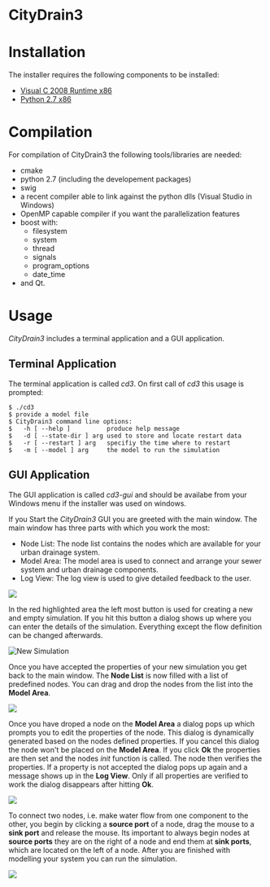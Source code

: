 # CityDrain3

# Installation
The installer requires the following components to be installed:

* [Visual C 2008 Runtime x86](http://download.microsoft.com/download/9/7/7/977B481A-7BA6-4E30-AC40-ED51EB2028F2/vcredist_x86.exe)
* [Python 2.7 x86](http://python.org/ftp/python/2.7.2/python-2.7.2.msi)

# Compilation
For compilation of CityDrain3 the following tools/libraries are needed:

*   cmake
*  python 2.7 (including the developement packages)
*  swig
*  a recent compiler able to link against the python dlls (Visual Studio in 
Windows)
*  OpenMP capable compiler if you want the parallelization features
*  boost with:
    * filesystem
    * system
    * thread
    * signals
    * program_options
    * date_time
*  and Qt.


# Usage
*CityDrain3* includes a terminal application and a GUI application.

## Terminal Application
The terminal application is called *cd3*. On first call of *cd3* this usage is 
prompted:

    $ ./cd3
    $ provide a model file
    $ CityDrain3 command line options:
    $   -h [ --help ]          produce help message
    $   -d [ --state-dir ] arg used to store and locate restart data
    $   -r [ --restart ] arg   specifiy the time where to restart
    $   -m [ --model ] arg     the model to run the simulation

## GUI Application
The GUI application is called *cd3-gui* and should be availabe from your 
Windows menu if the installer was used on windows.

If you Start the *CityDrain3* GUI you are greeted with the main window. The main 
window has three parts with which you work the most:

- Node List: The node list contains the nodes which are available for your urban 
drainage system. 
- Model Area: The model area is used to connect and arrange your sewer system 
and urban drainage components.
- Log View: The log view is used to give detailed feedback to the user.

![](CityDrain3/raw/master/doc/manual/imgs/gui/mainwindow.png)

In the red highlighted area the left most button is used for creating a new and 
empty simulation. If you hit this button a dialog shows up where you can enter 
the details of the simulation. Everything except the flow definition can be 
changed afterwards. 

![New Simulation](CityDrain3/raw/master/doc/manual/imgs/gui/newsim.png)

Once you have accepted the properties of your new simulation you get back to the
 main window. The **Node List** is now filled with a list of predefined nodes. 
You can drag and drop the nodes from the list into the **Model Area**.

![](CityDrain3/raw/master/doc/manual/imgs/gui/emptysim.png)

Once you have droped a node on the **Model Area** a dialog pops up which prompts
 you to edit the properties of the node. This dialog is dynamically generated 
based on the nodes defined properties. If you cancel this dialog the node won't 
be 
placed on the **Model Area**. If you click **Ok** the properties are then set 
and the nodes *init* function is called. 
The node then verifies the properties. If a property is not accepted the dialog 
pops up again and a message shows up 
in the **Log View**. Only if all properties are verified to work the dialog
 disappears after hitting **Ok**.

![](CityDrain3/raw/master/doc/manual/imgs/gui/catchmentproperties.png)

To connect two nodes, i.e. make water flow from one component to the other, 
you begin by clicking a **source port** of a
node, drag the mouse to a **sink port** and release the mouse. Its important 
to always begin nodes at **source ports** they
are on the right of a node and end them at **sink ports**, which are located 
on the left of a node. After you are finished
with modelling your system you can run the simulation. 

![](CityDrain3/raw/master/doc/manual/imgs/gui/connection.png)
 
